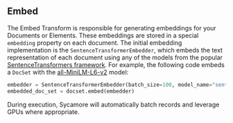 ## Embed
The Embed Transform is responsible for generating embeddings for your Documents or Elements. These embeddings are stored in a special ``embedding`` property on each document.
The initial embedding implementation is the ``SentenceTransformerEmbedder``, which embeds the text representation of each document using any of the models from the popular [SentenceTransformers framework](https://www.sbert.net/). For example, the following code embeds a ``DocSet`` with the [all-MiniLM-L6-v2](https://huggingface.co/sentence-transformers/all-MiniLM-L6-v2) model:

```python
embedder = SentenceTransformerEmbedder(batch_size=100, model_name="sentence-transformers/all-MiniLM-L6-v2")
embedded_doc_set = docset.embed(embedder)
```

During execution, Sycamore will automatically batch records and leverage GPUs where appropriate.
